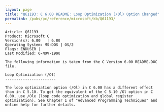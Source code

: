 ```yaml
---
layout: page
title: "Q61193: C 6.00 README: Loop Optimization (/Ol) Option Changed"
permalink: /pubs/pc/reference/microsoft/kb/Q61193/
---
```


	Article: Q61193
	Product: Microsoft C
	Version(s): 6.00   | 6.00
	Operating System: MS-DOS | OS/2
	Flags: ENDUSER |
	Last Modified: 6-NOV-1990
	
	The following information is taken from the C Version 6.00 README.DOC
	file.
	
	Loop Optimization (/Ol)
	-----------------------
	
	The loop optimization option (/Ol) in C 6.00 has a different effect
	than in C 5.10. To get the equivalent of the C 5.10 /Ol option in C
	6.00, use /Ole (loop code optimization and global register
	optimization). See Chapter 1 of "Advanced Programming Techniques" and
	online help for further details.

